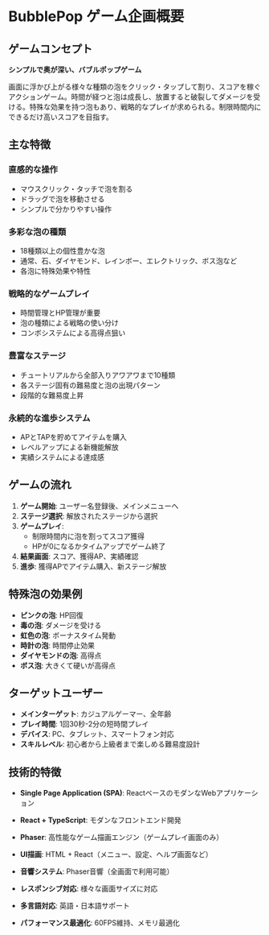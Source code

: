 # BubblePop ゲーム企画概要

## ゲームコンセプト
**シンプルで奥が深い、バブルポップゲーム**

画面に浮かび上がる様々な種類の泡をクリック・タップして割り、スコアを稼ぐアクションゲーム。時間が経つと泡は成長し、放置すると破裂してダメージを受ける。特殊な効果を持つ泡もあり、戦略的なプレイが求められる。制限時間内にできるだけ高いスコアを目指す。

## 主な特徴

### 直感的な操作
- マウスクリック・タッチで泡を割る
- ドラッグで泡を移動させる
- シンプルで分かりやすい操作

### 多彩な泡の種類
- 18種類以上の個性豊かな泡
- 通常、石、ダイヤモンド、レインボー、エレクトリック、ボス泡など
- 各泡に特殊効果や特性

### 戦略的なゲームプレイ
- 時間管理とHP管理が重要
- 泡の種類による戦略の使い分け
- コンボシステムによる高得点狙い

### 豊富なステージ
- チュートリアルから全部入りアワアワまで10種類
- 各ステージ固有の難易度と泡の出現パターン
- 段階的な難易度上昇

### 永続的な進歩システム
- APとTAPを貯めてアイテムを購入
- レベルアップによる新機能解放
- 実績システムによる達成感

## ゲームの流れ

1. **ゲーム開始**: ユーザー名登録後、メインメニューへ
2. **ステージ選択**: 解放されたステージから選択
3. **ゲームプレイ**: 
   - 制限時間内に泡を割ってスコア獲得
   - HPが0になるかタイムアップでゲーム終了
4. **結果画面**: スコア、獲得AP、実績確認
5. **進歩**: 獲得APでアイテム購入、新ステージ解放

## 特殊泡の効果例
- **ピンクの泡**: HP回復
- **毒の泡**: ダメージを受ける
- **虹色の泡**: ボーナスタイム発動
- **時計の泡**: 時間停止効果
- **ダイヤモンドの泡**: 高得点
- **ボス泡**: 大きくて硬いが高得点

## ターゲットユーザー
- **メインターゲット**: カジュアルゲーマー、全年齢
- **プレイ時間**: 1回30秒-2分の短時間プレイ
- **デバイス**: PC、タブレット、スマートフォン対応
- **スキルレベル**: 初心者から上級者まで楽しめる難易度設計

## 技術的特徴
- **Single Page Application (SPA)**: ReactベースのモダンなWebアプリケーション
- **React + TypeScript**: モダンなフロントエンド開発
- **Phaser**: 高性能なゲーム描画エンジン（ゲームプレイ画面のみ）
- **UI描画**: HTML + React（メニュー、設定、ヘルプ画面など）
- **音響システム**: Phaser音響（全画面で利用可能）
- **レスポンシブ対応**: 様々な画面サイズに対応

- **多言語対応**: 英語・日本語サポート
- **パフォーマンス最適化**: 60FPS維持、メモリ最適化
